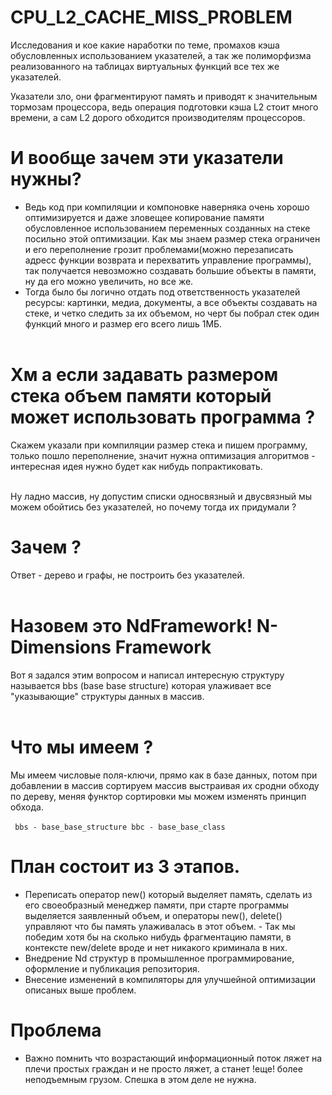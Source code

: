 # CPU_L2_CACHE_MISS_PROBLEM
Исследования и кое какие наработки по теме, промахов кэша обусловленных использованием указателей, а так же полиморфизма реализованного на таблицах виртуальных функций все тех же указателей.

Указатели зло, они фрагментируют память и приводят к значительным тормозам процессора, ведь операция подготовки кэша L2 стоит много времени, а сам L2 дорого обходится производителям процессоров.<br>
# И вообще зачем эти указатели нужны? 
* Ведь код при компиляции и компоновке наверняка очень хорошо оптимизируется и даже зловещее копирование памяти обусловленное использованием переменных созданных на стеке посильно этой оптимизации.
Как мы знаем размер стека ограничен и его переполнение грозит проблемами(можно перезаписать адресс функции возврата и перехватить управление программы), так получается невозможно создавать большие объекты в памяти, ну да его можно увеличить, но все же.
* Тогда было бы логично отдать под ответственность указателей ресурсы: картинки, медиа, документы, а все объекты создавать на стеке, и четко следить за их объемом, но черт бы побрал стек один функций много и размер его всего лишь 1МБ.<br><br>
# Хм а если задавать размером стека объем памяти который может использовать программа ?
Скажем указали при компиляции размер стека и пишем программу, только пошло переполнение, значит нужна оптимизация алгоритмов - интересная идея нужно будет как нибудь попрактиковать.<br><br>

Ну ладно массив, ну допустим списки односвязный и двусвязный мы можем обойтись без указателей, но почему тогда их придумали ? 
# Зачем ? 
Ответ - дерево и графы, не построить без указателей.<br><br>

# Назовем это NdFramework! N-Dimensions Framework
Вот я задался этим вопросом и написал интересную структуру называется bbs (base base structure) которая улаживает все "указывающие" структуры данных в массив.<br><br>

# Что мы имеем  ?
Мы имеем числовые поля-ключи, прямо как в базе данных, потом при добавлении в массив сортируем массив выстраивая их сродни обходу по дереву, меняя функтор сортировки мы можем изменять принцип обхода.<br><br>
<code>
bbs - base_base_structure
bbc - base_base_class
</code>

# План состоит из 3 этапов.
* Переписать оператор new() который выделяет память, сделать из его своеобразный менеджер памяти, при старте программы выделяется заявленный объем, и операторы new(), delete() управляют что бы память улаживалась в этот объем. - Так мы победим хотя бы на сколько нибудь фрагментацию памяти, в контексте new/delete вроде и нет никакого криминала в них.
* Внедрение Nd структур в промышленное программирование, оформление и публикация репозитория.
* Внесение изменений в компиляторы для улучшейной оптимизации описаных выше проблем.

# Проблема
* Важно помнить что возрастающий информационный поток ляжет на плечи простых граждан и не просто ляжет, а станет !еще! более неподъемным грузом. Спешка в этом деле не нужна.
   

